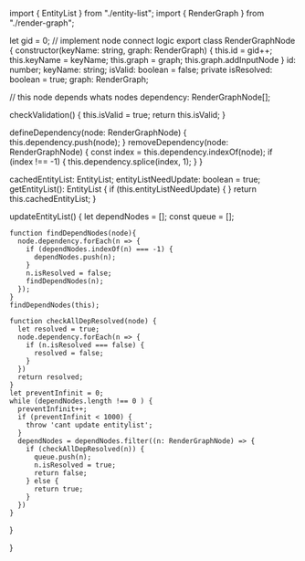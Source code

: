 import { EntityList } from "./entity-list";
import { RenderGraph } from "./render-graph";


let gid = 0;
// implement node connect logic
export class RenderGraphNode {
  constructor(keyName: string, graph: RenderGraph) {
    this.id = gid++;
    this.keyName = keyName;
    this.graph = graph;
    this.graph.addInputNode
  }
  id: number;
  keyName: string;
  isValid: boolean = false;
  private isResolved: boolean = true;
  graph: RenderGraph;

  // this node depends whats nodes
  dependency: RenderGraphNode[];

  checkValidation() {
    this.isValid = true;
    return this.isValid;
  }

  defineDependency(node: RenderGraphNode) {
    this.dependency.push(node);
  }
  removeDependency(node: RenderGraphNode) {
    const index = this.dependency.indexOf(node);
    if (index !== -1) {
      this.dependency.splice(index, 1);
    }
  }

  cachedEntityList: EntityList;
  entityListNeedUpdate: boolean = true;
  getEntityList(): EntityList {
    if (this.entityListNeedUpdate) {
    }
    return this.cachedEntityList;
  }

  updateEntityList() {
    let dependNodes = [];
    const queue = [];

    function findDependNodes(node){
      node.dependency.forEach(n => {
        if (dependNodes.indexOf(n) === -1) {
          dependNodes.push(n);
        }
        n.isResolved = false;
        findDependNodes(n);
      });
    }
    findDependNodes(this);

    function checkAllDepResolved(node) {
      let resolved = true;
      node.dependency.forEach(n => {
        if (n.isResolved === false) {
          resolved = false;
        }
      })
      return resolved;
    }
    let preventInfinit = 0;
    while (dependNodes.length !== 0 ) {
      preventInfinit++;
      if (preventInfinit < 1000) {
        throw 'cant update entitylist';
      }
      dependNodes = dependNodes.filter((n: RenderGraphNode) => {
        if (checkAllDepResolved(n)) {
          queue.push(n);
          n.isResolved = true;
          return false;
        } else {
          return true;
        }
      })
    }


  }

}
